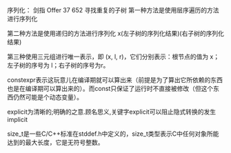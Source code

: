 序列化：
剑指 Offer 37         652 寻找重复的子树
第一种方法是使用层序遍历的方法进行序列化

第二种方法是使用递归的方法进行序列化
x(左子树的序列化结果)(右子树的序列化结果)

第三种使用三元组进行唯一表示，即 (x, l, r)，它们分别表示：根节点的值为 x；左子树的序号为 l；右子树的序号为r。

constexpr表示这玩意儿在编译期就可以算出来（前提是为了算出它所依赖的东西也是在编译期可以算出来的）。而const只保证了运行时不直接被修改（但这个东西仍然可能是个动态变量）。

explicit为清晰的;明确的之意.顾名思义,关键字explicit可以阻止隐式转换的发生
implicit

size_t是一些C/C++标准在stddef.h中定义的，size_t类型表示C中任何对象所能达到的最大长度，它是无符号整数。


